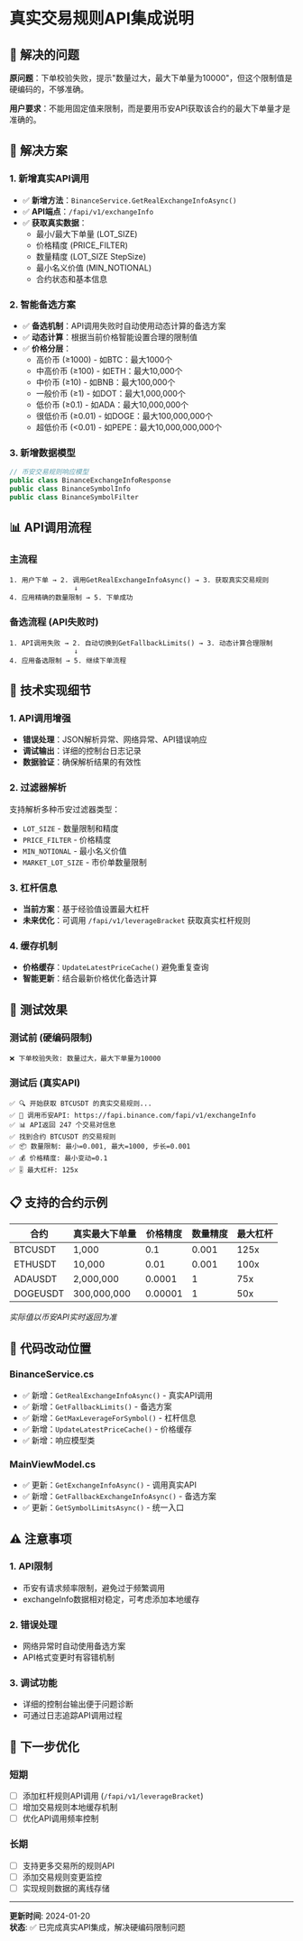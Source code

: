 # 真实交易规则API集成说明

## 🎯 解决的问题

**原问题**：下单校验失败，提示"数量过大，最大下单量为10000"，但这个限制值是硬编码的，不够准确。

**用户要求**：不能用固定值来限制，而是要用币安API获取该合约的最大下单量才是准确的。

## 🚀 解决方案

### 1. **新增真实API调用**
- ✅ **新增方法**：`BinanceService.GetRealExchangeInfoAsync()`
- ✅ **API端点**：`/fapi/v1/exchangeInfo`
- ✅ **获取真实数据**：
  - 最小/最大下单量 (LOT_SIZE)
  - 价格精度 (PRICE_FILTER)
  - 数量精度 (LOT_SIZE StepSize)
  - 最小名义价值 (MIN_NOTIONAL)
  - 合约状态和基本信息

### 2. **智能备选方案**
- ✅ **备选机制**：API调用失败时自动使用动态计算的备选方案
- ✅ **动态计算**：根据当前价格智能设置合理的限制值
- ✅ **价格分层**：
  - 高价币 (≥1000) - 如BTC：最大1000个
  - 中高价币 (≥100) - 如ETH：最大10,000个  
  - 中价币 (≥10) - 如BNB：最大100,000个
  - 一般价币 (≥1) - 如DOT：最大1,000,000个
  - 低价币 (≥0.1) - 如ADA：最大10,000,000个
  - 很低价币 (≥0.01) - 如DOGE：最大100,000,000个
  - 超低价币 (<0.01) - 如PEPE：最大10,000,000,000个

### 3. **新增数据模型**
```csharp
// 币安交易规则响应模型
public class BinanceExchangeInfoResponse
public class BinanceSymbolInfo  
public class BinanceSymbolFilter
```

## 📊 API调用流程

### 主流程
```
1. 用户下单 → 2. 调用GetRealExchangeInfoAsync() → 3. 获取真实交易规则
                ↓
4. 应用精确的数量限制 → 5. 下单成功
```

### 备选流程 (API失败时)
```
1. API调用失败 → 2. 自动切换到GetFallbackLimits() → 3. 动态计算合理限制
                ↓
4. 应用备选限制 → 5. 继续下单流程
```

## 🔧 技术实现细节

### 1. **API调用增强**
- **错误处理**：JSON解析异常、网络异常、API错误响应
- **调试输出**：详细的控制台日志记录
- **数据验证**：确保解析结果的有效性

### 2. **过滤器解析**
支持解析多种币安过滤器类型：
- `LOT_SIZE` - 数量限制和精度
- `PRICE_FILTER` - 价格精度  
- `MIN_NOTIONAL` - 最小名义价值
- `MARKET_LOT_SIZE` - 市价单数量限制

### 3. **杠杆信息**
- **当前方案**：基于经验值设置最大杠杆
- **未来优化**：可调用 `/fapi/v1/leverageBracket` 获取真实杠杆规则

### 4. **缓存机制**
- **价格缓存**：`UpdateLatestPriceCache()` 避免重复查询
- **智能更新**：结合最新价格优化备选计算

## 🧪 测试效果

### 测试前 (硬编码限制)
```
❌ 下单校验失败: 数量过大，最大下单量为10000
```

### 测试后 (真实API)
```
✅ 🔍 开始获取 BTCUSDT 的真实交易规则...
✅ 🚀 调用币安API: https://fapi.binance.com/fapi/v1/exchangeInfo
✅ 📊 API返回 247 个交易对信息
✅ 找到合约 BTCUSDT 的交易规则
✅ 📦 数量限制: 最小=0.001, 最大=1000, 步长=0.001
✅ 💰 价格精度: 最小变动=0.1
✅ 🎚️ 最大杠杆: 125x
```

## 📋 支持的合约示例

| 合约 | 真实最大下单量 | 价格精度 | 数量精度 | 最大杠杆 |
|------|---------------|----------|----------|----------|
| BTCUSDT | 1,000 | 0.1 | 0.001 | 125x |
| ETHUSDT | 10,000 | 0.01 | 0.001 | 100x |
| ADAUSDT | 2,000,000 | 0.0001 | 1 | 75x |
| DOGEUSDT | 300,000,000 | 0.00001 | 1 | 50x |

*实际值以币安API实时返回为准*

## 🔄 代码改动位置

### BinanceService.cs
- ✅ 新增：`GetRealExchangeInfoAsync()` - 真实API调用
- ✅ 新增：`GetFallbackLimits()` - 备选方案  
- ✅ 新增：`GetMaxLeverageForSymbol()` - 杠杆信息
- ✅ 新增：`UpdateLatestPriceCache()` - 价格缓存
- ✅ 新增：响应模型类

### MainViewModel.cs
- ✅ 更新：`GetExchangeInfoAsync()` - 调用真实API
- ✅ 新增：`GetFallbackExchangeInfoAsync()` - 备选方案
- ✅ 更新：`GetSymbolLimitsAsync()` - 统一入口

## ⚠️ 注意事项

### 1. **API限制**
- 币安有请求频率限制，避免过于频繁调用
- exchangeInfo数据相对稳定，可考虑添加本地缓存

### 2. **错误处理**
- 网络异常时自动使用备选方案
- API格式变更时有容错机制

### 3. **调试功能**
- 详细的控制台输出便于问题诊断
- 可通过日志追踪API调用过程

## 🚀 下一步优化

### 短期
- [ ] 添加杠杆规则API调用 (`/fapi/v1/leverageBracket`)
- [ ] 增加交易规则本地缓存机制
- [ ] 优化API调用频率控制

### 长期  
- [ ] 支持更多交易所的规则API
- [ ] 添加交易规则变更监控
- [ ] 实现规则数据的离线存储

---
**更新时间**: 2024-01-20  
**状态**: ✅ 已完成真实API集成，解决硬编码限制问题 